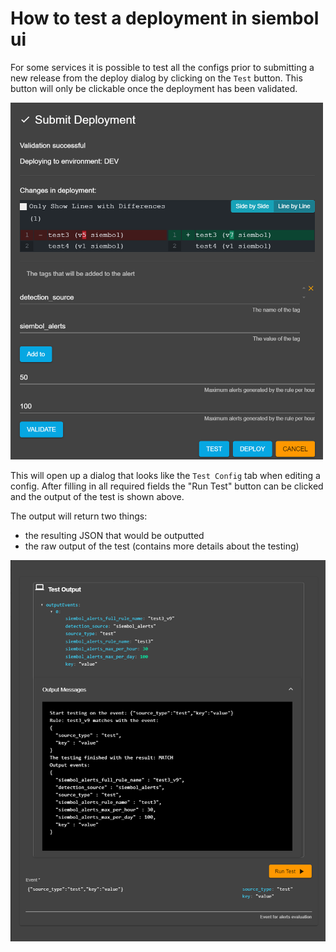 # How to test a deployment in siembol ui
For some services it is possible to test all the configs prior to submitting a new release from the deploy dialog by clicking on the `Test` button. This button will only be clickable once the deployment has been validated. 

<img src="../screenshots/submit_dialog_alert.png" alt="drawing" width="500px"/>

This will open up a dialog that looks like the `Test Config` tab when editing a config. After filling in all required fields the "Run Test" button can be clicked and the output of the test is shown above.

The output will return two things: 
- the resulting JSON that would be outputted 
- the raw output of the test (contains more details about the testing)

<img src="../screenshots/deployment_testing_dialog.png" alt="drawing" width="600px"/>
